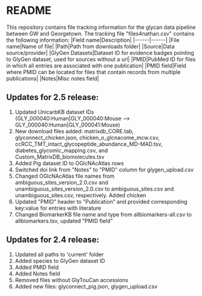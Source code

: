 # README

This repository contains file tracking information for the glycan data pipeline between GW and Georgetown. The tracking file "files4nathan.csv" contains the following information:
|Field name|Description|
|------|------|
|File name|Name of file|
|Path|Path from downloads folder|
|Source|Data source/provider|
|GlyGen Datasets|Dataset ID for evidence badges pointing to GlyGen dataset, used for sources without a url|
|PMID|PubMed ID for files in which all entries are associated with one publication|
|PMID field|Field where PMID can be located for files that contain records from multiple publications|
|Notes|Misc notes field|

Updates for 2.5 release:
------
1. Updated UnicarbKB dataset IDs (GLY_000040:Human|GLY_000040:Mouse --> GLY_000040:Human|GLY_000041:Mouse)
2. New download files added: matrixdb_CORE.tab, glyconnect_chicken.json, chicken_o_glcnacome_mcw.csv, ccRCC_TMT_intact_glycopeptide_abundance_MD-MAD.tsv, diabetes_glycomic_mapping.csv, and Custom_MatrixDB_biomolecules.tsv
3. Added Pig dataset ID to OGlcNAcAtlas rows 
4. Switched doi link from "Notes" to "PMID" column for glygen_upload.csv
5. Changed OGlcNAcAtlas file names from ambiguous_sites_version_2.0.csv and unambiguous_sites_version_2.0.csv to ambiguous_sites.csv and unambiguous_sites.csv, respectively. Added chicken  
6. Updated "PMID" header to "Publication" and provided corresponding key:value for entries with literature 
7. Changed BiomarkerKB file name and type from allbiomarkers-all.csv to allbiomarkers.tsv, updated "PMID field"

Updates for 2.4 release:
------
1. Updated all paths to 'current' folder
2. Added species to GlyGen dataset ID
3. Added PMID field
4. Added Notes field
5. Removed files without GlyTouCan accessions
6. Added new files: glyconnect_pig.json, glygen_upload.csv
